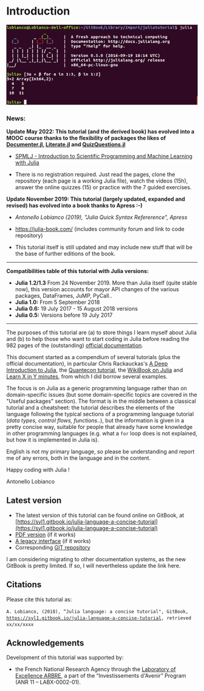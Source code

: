 # Introduction

![](.gitbook/assets/julia_hello_world%20%281%29.png)

### News:

**Update May 2022: This tutorial (and the derived book) has evolved into a MOOC course thanks to the flexibility of packages the likes of [Documenter.jl](https://github.com/JuliaDocs/Documenter.jl), [Literate.jl](https://github.com/fredrikekre/Literate.jl) and [QuizQuestions.jl](https://github.com/jverzani/QuizQuestions.jl)**

- [SPMLJ - Introduction to Scientific Programming and Machine Learning with Julia](https://sylvaticus.github.io/SPMLJ)

- There is no registration required. Just read the pages, clone the repository (each page is a working Julia file), watch the videos (15h), answer the online quizzes (15) or practice with the 7 guided exercises.

**Update November 2019: This tutorial (largely updated, expanded and revised) has evolved into a book thanks to Apress :-)**

-  _Antonello Lobianco (2019), "Julia Quick Syntax Refererence", Apress_

-  https://julia-book.com/ (includes community forum and link to code repository)

- This tutorial itself is still updated and may include new stuff that will be the base of further editions of the book.

-----
**Compatibilities table of this tutorial with Julia versions:**

* **Julia 1.2/1.3** From 24 November 2019. More than Julia itself (quite stable now), this version accounts for mayor API changes of the various packages, DataFrames, JuMP, PyCall..
* **Julia 1.0:** From 5 September 2018
* **Julia 0.6:** 19 July 2017 - 15 August 2018 versions
* **Julia 0.5:** Versions before 19 July 2017
-----
The purposes of this tutorial are \(a\) to store things I learn myself about Julia and \(b\) to help those who want to start coding in Julia before reading the 982 pages of the \(outstanding\) [official documentation](https://docs.julialang.org/en/stable/).

This document started as a compendium of several tutorials \(plus the official documentation\), in particular Chris Rackauckas's [A Deep Introduction to Julia](http://ucidatascienceinitiative.github.io/IntroToJulia/), the [Quantecon tutorial](https://lectures.quantecon.org/jl/), the [WikiBook on Julia](https://en.wikibooks.org/wiki/Introducing_Julia) and [Learn X in Y minutes](https://learnxinyminutes.com/docs/julia/), from which I did borrow several examples.

The focus is on Julia as a generic programming language rather than on domain-specific issues \(but some domain-specific topics are covered in the "Useful packages" section\). The format is in the middle between a classical tutorial and a cheatsheet: the tutorial describes the elements of the language following the typical sections of a programming language tutorial \(_data types, control flows, functions.._\), but the information is given in a pretty concise way, suitable for people that already have some knowledge in other programming languages \(e.g. what a `for` loop does is not explained, but how it is implemented in Julia is\).

English is not my primary language, so please be understanding and report me of any errors, both in the language and in the content.

Happy coding with Julia !

Antonello Lobianco

## Latest version

* The latest version of this tutorial can be found online on GitBook, at [https://syl1.gitbook.io/julia-language-a-concise-tutorial](https://syl1.gitbook.io/julia-language-a-concise-tutorial)
* [PDF version](https://legacy.gitbook.com/download/pdf/book/sylvaticus/julia-language-a-concise-tutorial) \(if it works\)
* [A legacy interface](https://legacy.gitbook.com/book/sylvaticus/julia-language-a-concise-tutorial) \(if it works\)
* Corresponding [GIT repository](https://github.com/sylvaticus/juliatutorial)

I am considering migrating to other documentation systems, as the new GitBook is pretty limited. If so, I will nevertheless update the link here.

## Citations

Please cite this tutorial as:

`A. Lobianco, (2018), “Julia language: a concise tutorial", GitBook,` [`https://syl1.gitbook.io/julia-language-a-concise-tutorial`](https://syl1.gitbook.io/julia-language-a-concise-tutorial)`, retrieved xx/xx/xxxx`

## Acknowledgements

Development of this tutorial was supported by:

* the French National Research Agency through the [Laboratory of Excellence ARBRE](http://mycor.nancy.inra.fr/ARBRE/), a part of the “Investissements d'Avenir” Program \(ANR 11 – LABX-0002-01\).
